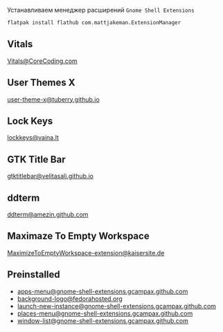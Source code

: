 Устанавливаем менеджер расширений `Gnome Shell Extensions`
```sh
flatpak install flathub com.mattjakeman.ExtensionManager
```

## Vitals
Vitals@CoreCoding.com

## User Themes X
user-theme-x@tuberry.github.io

## Lock Keys
lockkeys@vaina.lt

## GTK Title Bar
gtktitlebar@velitasali.github.io

## ddterm
ddterm@amezin.github.com

## Maximaze To Empty Workspace
MaximizeToEmptyWorkspace-extension@kaisersite.de

## Preinstalled
- apps-menu@gnome-shell-extensions.gcampax.github.com
- background-logo@fedorahosted.org
- launch-new-instance@gnome-shell-extensions.gcampax.github.com
- places-menu@gnome-shell-extensions.gcampax.github.com
- window-list@gnome-shell-extensions.gcampax.github.com
